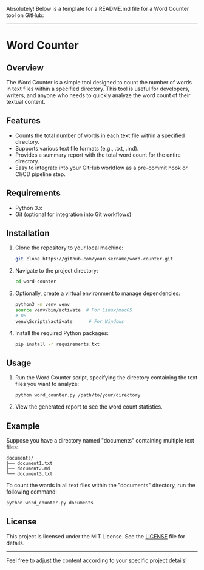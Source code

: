Absolutely! Below is a template for a README.md file for a Word Counter tool on GitHub:

---

# Word Counter

## Overview
The Word Counter is a simple tool designed to count the number of words in text files within a specified directory. This tool is useful for developers, writers, and anyone who needs to quickly analyze the word count of their textual content.

## Features
- Counts the total number of words in each text file within a specified directory.
- Supports various text file formats (e.g., .txt, .md).
- Provides a summary report with the total word count for the entire directory.
- Easy to integrate into your GitHub workflow as a pre-commit hook or CI/CD pipeline step.

## Requirements
- Python 3.x
- Git (optional for integration into Git workflows)

## Installation
1. Clone the repository to your local machine:
   ```bash
   git clone https://github.com/yourusername/word-counter.git
   ```
2. Navigate to the project directory:
   ```bash
   cd word-counter
   ```
3. Optionally, create a virtual environment to manage dependencies:
   ```bash
   python3 -m venv venv
   source venv/bin/activate  # For Linux/macOS
   # OR
   venv\Scripts\activate      # For Windows
   ```
4. Install the required Python packages:
   ```bash
   pip install -r requirements.txt
   ```

## Usage
1. Run the Word Counter script, specifying the directory containing the text files you want to analyze:
   ```bash
   python word_counter.py /path/to/your/directory
   ```
2. View the generated report to see the word count statistics.

## Example
Suppose you have a directory named "documents" containing multiple text files:

```
documents/
├── document1.txt
├── document2.md
└── document3.txt
```

To count the words in all text files within the "documents" directory, run the following command:
```bash
python word_counter.py documents
```

## License
This project is licensed under the MIT License. See the [LICENSE](LICENSE) file for details.

---

Feel free to adjust the content according to your specific project details!
